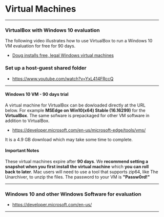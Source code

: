 # Virtual Machines

---

### VirtualBox with Windows 10 evaluation

The following video illustrates how to use VirtualBox to run a Windows 10 VM evaluation
for free for 90 days. 

- [Doug installs free, legal Windows virtual machines](https://www.youtube.com/watch?v=a8HESCa9ZP8)

### Set up a host-guest shared folder

- https://www.youtube.com/watch?v=YxL414FRccQ 
---

#### Windows 10 VM - 90 days trial

A virtual machine for VirtualBox can be dowloaded directly at the URL below.
For example **MSEdge on Win10(x64) Stable (16.16299)** for the **VirtualBox**.
The same sofware is prepackaged for other VM software in addition to VirtualBox.

- https://developer.microsoft.com/en-us/microsoft-edge/tools/vms/

It is a 4.9 GB download which may take some time to complete.

#### Important Notes

These virtual machines expire after **90 days**. We **recommend setting a snapshot when you 
first install the virtual machine** which **you can roll back to later**. Mac users will need 
to use a tool that supports zip64, like The Unarchiver, to unzip the files. The password 
to your VM is **"Passw0rd!"**

---

### Windows 10 and other Windows Software for evaluation

- https://developer.microsoft.com/en-us/

---